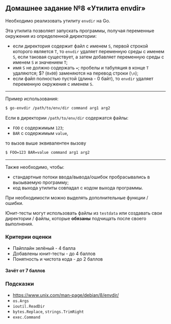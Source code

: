 ## Домашнее задание №8 «Утилита envdir»

Необходимо реализовать утилиту `envdir` на Go.

Эта утилита позволяет запускать программы, получая переменные окружения из определенной директории:
- если директория содержит файл с именем `S`, первой строкой которого является `T`, то
  `envdir` удаляет переменную среды с именем `S`, если таковая существует, а затем добавляет
  переменную среды с именем `S` и значением `T`;
- имя `S` не должно содержать `=`; пробелы и табуляция в конце `T` удаляются; $? (`0x00`) заменяются на перевод строки (`\n`);
- если файл полностью пустой (длина - 0 байт), то `envdir` удаляет переменную окружения с именем `S`.

---
Пример использования:
```bash
$ go-envdir /path/to/env/dir command arg1 arg2
```
Если в директории `/path/to/env/dir` содержатся файлы:
* `FOO` с содержимым `123`;
* `BAR` с содержимым `value`,

то вызов выше эквивалентен вызову
```bash
$ FOO=123 BAR=value command arg1 arg2
```
---

Также необходимо, чтобы:
* стандартные потоки ввода/вывода/ошибок пробрасывались в вызываемую программу;
* код выхода утилиты совпадал с кодом выхода программы.

При необходимости можно выделять дополнительные функции / ошибки.

Юнит-тесты могут использовать файлы из `testdata` или создавать свои директории / файлы,
которые **обязаны** подчищать после своего выполнения.

### Критерии оценки
- Пайплайн зелёный - 4 балла
- Добавлены юнит-тесты - до 4 баллов
- Понятность и чистота кода - до 2 баллов

#### Зачёт от 7 баллов

### Подсказки
- https://www.unix.com/man-page/debian/8/envdir/
- `os.Args`
- `ioutil.ReadDir`
- `bytes.Replace`, `strings.TrimRight`
- `exec.Command`